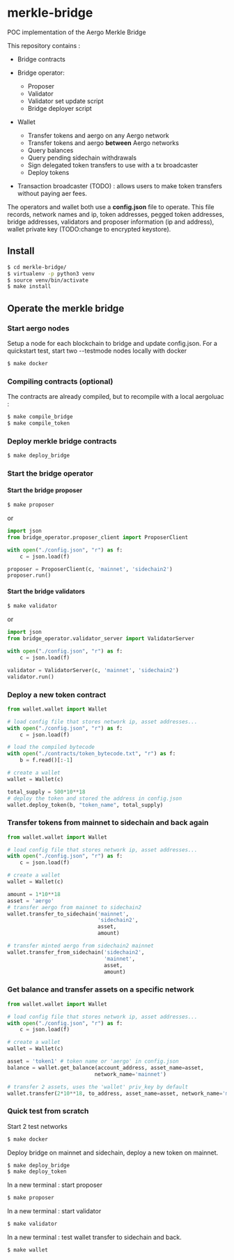 # merkle-bridge
POC implementation of the Aergo Merkle Bridge

This repository contains :
* Bridge contracts


* Bridge operator:
  * Proposer
  * Validator
  * Validator set update script
  * Bridge deployer script


* Wallet
  * Transfer tokens and aergo on any Aergo network
  * Transfer tokens and aergo **between** Aergo networks
  * Query balances
  * Query pending sidechain withdrawals
  * Sign delegated token transfers to use with a tx broadcaster
  * Deploy tokens


* Transaction broadcaster (TODO) : allows users to make token transfers without paying aer fees.

The operators and wallet both use a **config.json** file to operate. This file records, network names and ip, token addresses, pegged token addresses, bridge addresses, validators and proposer information (ip and address), wallet private key (TODO:change to encrypted keystore).

## Install
```sh
$ cd merkle-bridge/
$ virtualenv -p python3 venv
$ source venv/bin/activate
$ make install
```

## Operate the merkle bridge
### Start aergo nodes
Setup a node for each blockchain to bridge and update config.json.
For a quickstart test, start two --testmode nodes locally with docker
```sh
$ make docker
```
### Compiling contracts (optional)
The contracts are already compiled, but to recompile with a local aergoluac :
```sh
$ make compile_bridge
$ make compile_token
```
### Deploy merkle bridge contracts
```sh
$ make deploy_bridge
```
### Start the bridge operator
#### Start the bridge proposer
```sh
$ make proposer
```
or
``` py
import json
from bridge_operator.proposer_client import ProposerClient

with open("./config.json", "r") as f:
    c = json.load(f)

proposer = ProposerClient(c, 'mainnet', 'sidechain2')
proposer.run()
```
#### Start the bridge validators
```sh
$ make validator
```
or
``` py
import json
from bridge_operator.validator_server import ValidatorServer

with open("./config.json", "r") as f:
    c = json.load(f)

validator = ValidatorServer(c, 'mainnet', 'sidechain2')
validator.run()
```

### Deploy a new token contract
```py
from wallet.wallet import Wallet

# load config file that stores network ip, asset addresses...
with open("./config.json", "r") as f:
    c = json.load(f)

# load the compiled bytecode
with open("./contracts/token_bytecode.txt", "r") as f:
    b = f.read()[:-1]

# create a wallet
wallet = Wallet(c)

total_supply = 500*10**18
# deploy the token and stored the address in config.json
wallet.deploy_token(b, "token_name", total_supply)
```

### Transfer tokens from mainnet to sidechain and back again
``` py
from wallet.wallet import Wallet

# load config file that stores network ip, asset addresses...
with open("./config.json", "r") as f:
    c = json.load(f)

# create a wallet
wallet = Wallet(c)

amount = 1*10**18
asset = 'aergo'
# transfer aergo from mainnet to sidechain2
wallet.transfer_to_sidechain('mainnet',
                             'sidechain2',
                             asset,
                             amount)

# transfer minted aergo from sidechain2 mainnet
wallet.transfer_from_sidechain('sidechain2',
                               'mainnet',
                               asset,
                               amount)
```

### Get balance and transfer assets on a specific network
``` py
from wallet.wallet import Wallet

# load config file that stores network ip, asset addresses...
with open("./config.json", "r") as f:
    c = json.load(f)

# create a wallet
wallet = Wallet(c)

asset = 'token1' # token name or 'aergo' in config.json
balance = wallet.get_balance(account_address, asset_name=asset,
                            network_name='mainnet')

# transfer 2 assets, uses the 'wallet' priv_key by default
wallet.transfer(2*10**18, to_address, asset_name=asset, network_name='mainnet')
```

### Quick test from scratch
Start 2 test networks
```sh
$ make docker
```

Deploy bridge on mainnet and sidechain, deploy a new token on mainnet.
```sh
$ make deploy_bridge
$ make deploy_token
```
In a new terminal : start proposer
```sh
$ make proposer
```
In a new terminal : start validator
```sh
$ make validator
```
In a new terminal : test wallet transfer to sidechain and back.
```sh
$ make wallet
```
